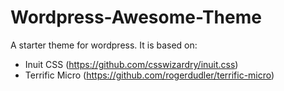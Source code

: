 Wordpress-Awesome-Theme
=======================

A starter theme for wordpress. It is based on:

- Inuit CSS (https://github.com/csswizardry/inuit.css)
- Terrific Micro (https://github.com/rogerdudler/terrific-micro)
